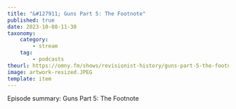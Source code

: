 ```yaml
---
title: "&#127911; Guns Part 5: The Footnote"
published: true
date: 2023-10-08-11-30
taxonomy:
    category:
        - stream
    tag:
        - podcasts
theurl: https://omny.fm/shows/revisionist-history/guns-part-5-the-footnote
image: artwork-resized.JPEG
template: item
---
```


Episode summary: Guns Part 5: The Footnote
